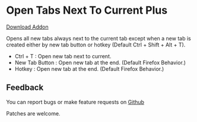 Open Tabs Next To Current Plus
=================================

[Download Addon]( https://addons.mozilla.org/en-US/firefox/addon/open-tabs-next-to-current-plus/ )

Opens all new tabs always next to the current tab except when a new tab is created either by new tab button or hotkey (Default Ctrl + Shift + Alt + T).
- Ctrl + T : Open new tab next to current.
- New Tab Button : Open new tab at the end. (Default Firefox Behavior.)
- Hotkey : Open new tab at the end. (Default Firefox Behavior.)

Feedback
--------

You can report bugs or make feature requests on
[Github]( https://github.com/Nidre/firefox-open-tabs-next-to-current-plus/issues )

Patches are welcome.
